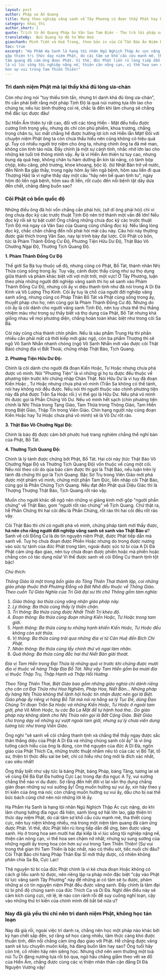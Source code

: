 ```yaml
---
layout: post
author: Pháp sư Ấn Quang
title: Mang theo nghiệp vãng sanh về Tây Phương có được thấy Phật hay không?
category: khai_thi
author_short: 1
quote: Trích từ Ấn Quang Pháp Sư Văn Sao Tam Biên - Thư trả lời pháp sư Hằng Tàm - thư thứ nhất
translateBy:  Bửu Quang tự đệ tử Như Hoà
giaochanh: Minh Tiến và Huệ Trang, theo bản in của Cổ Tấn Báo Ân Niệm Phật Đường, năm 2002.
toc: true
excerpt: "Hạ Phẩm Hạ Sanh là hạng tội nhân Ngũ Nghịch Thập Ác cực nặng, do khi lâm chung tướng địa ngục đã hiện, sanh lòng sợ hãi lớn lao,
gặp thiện tri thức dạy niệm Phật, do cái tâm sợ khổ cầu cứu mạnh mẽ, tha thiết cùng cực, nên tuy niệm không nhiều, mà trong một niệm
tâm quang đã cảm ứng được Phật. Vì thế, đức Phật liền rủ lòng tiếp dẫn để ứng, bèn được vãng sanh. Họ ở trong hoa sen mười hai đại kiếp
là vì lúc sống tội nghiệp nặng nề, thiện căn nông cạn, vì thế hoa sen chậm nở nhất; nhưng sự sung sướng của những người ấy trong hoa còn
hơn sự vui trong Tam Thiền Thiên!"
---
```


### Trì danh niệm Phật mà lại thấy khá đủ lòng ưa-chán
Còn như ông nói "tuy thiếu tinh tấn, nhưng trì danh khá đủ lòng ưa-chán", thì cần phải biết rằng một pháp Tịnh Độ là quả núi nương tựa lớn lao cho chúng ta; nếu 
lúc bình thường coi rẻ, chắc là đến khi lâm chung sẽ chẳng thể đắc lực được đâu!

Sư Hiển Ấm thiên tư rất cao, đối với các tông Hiển - Mật đều hiểu được cương lĩnh trọng yếu, nhưng do chí còn phù phiếm, khoa trương, chẳng trọng chân tu, lúc mất 
chẳng hề được hưởng lợi ích nơi Hiển lẫn Mật! Đối với chuyện niệm Phật ông ta còn chưa thấu hiểu nên cũng không có hiệu quả gì. Tuy có nhiều người trợ niệm cho ông 
ta, nhưng chính ông ta đã mê man, không còn tỉnh táo nữa. Đấy chính là một sự cảnh tỉnh, nhắc nhở lớn lao cho những kẻ tuổi trẻ thông minh vậy. Ấy là vì Hiển 
Ấm thiên tư tuy cao, nhưng bụng dạ quá hẹp, không chân tu hàm dưỡng ẩn kín tài năng, có tánh bộp chộp, kiêu căng, phô trương, khoe khoang, bộc lộ. (từ 
Nhật Bản trở về nước, đến Ninh Ba gặp thầy, trong ngày hôm ấy liền ngã bệnh, hôm sau liền đi qua Thượng Hải)  là vì nghe thầy dạy một câu "hãy nên bế quan 
tịnh tu", ngay hôm đó liền ngã bệnh, hôm sau đi liền, rốt cuộc đến nỗi bệnh tật dây dưa đến chết, chẳng đáng buồn sao? 

### Cõi Phật có bốn quốc độ

Những điều ông đã hỏi vốn chẳng cần phải hỏi, (sỡ dĩ ông phải hỏi) chỉ vì ông chưa đọc kỹ các trước thuật Tịnh Độ nên trở thành một vấn đề lớn! Nếu đọc kỹ
rồi sẽ tự bật cười! Ông chẳng những chưa đọc kỹ các trước thuật Tịnh Độ mà ngay cả Văn Sao của Quang cũng chẳng đọc kỹ. Nếu lắng lòng đọc kỹ, chắc chắn 
chẳng đến nỗi phải hỏi mãi câu này. Câu hỏi này thường được giải thích trong Văn Sao, nay lại trình bày đại lược. Cõi Phật có bốn, tức là Phàm Thánh Đồng Cư 
Độ, Phương Tiện Hữu Dư Độ, Thật Báo Vô Chướng Ngại Độ, Thường Tịch Quang Độ. 

**1. Phàm Thánh Đồng Cư Độ**

Thế giới Sa Bà tuy thuộc uế độ, nhưng cũng có Phật, Bồ Tát, thánh nhân Nhị Thừa cùng sống trong ấy. Tuy vậy, cảnh được thấy cũng như sự thọ dụng giữa thánh 
và phàm khác biệt vời vợi một trời, một vực! Ở Tây Phương, luận theo phía những người đới nghiệp vãng sanh thì họ sẽ sanh vào Phàm Thánh Đồng Cư Độ, nhưng 
cõi ấy vi diệu thanh tịnh như đã nói trong A Di Đà Kinh và Vô Lượng Thọ Kinh. Cõi ấy tuy là chỗ của người đới nghiệp vãng sanh sống, nhưng cũng có Pháp Thân Bồ 
Tát và Phật cùng sống trong ấy, thuyết pháp cho họ, nên cũng gọi là Phàm Thánh Đồng Cư độ. Nhưng do cõi ấy là cõi dành cho người vãng sanh Tịnh Độ, nên tuy 
chưa thể thù thắng nhiệm màu như trong sự thấy biết và thọ dụng của Phật, Bồ Tát nhưng khá giống nhau về mọi phương diện, chẳng hoàn toàn khác biệt như trong cõi Sa Bà. 

Cõi này cũng chia thành chín phẩm. Nếu là sáu phẩm Trung Hạ thì phần nhiều cần phải mất cả thời kiếp mới giác ngộ, còn ba phẩm Thượng thì sẽ ngộ Vô Sanh Nhẫn nhanh chóng
(ngộ Vô Sanh Nhẫn mới vào được cõi Thật Báo) chứng địa vị Bất Thoái, chứng nhập Thật Báo, Tịch Quang. 

**2. Phương Tiện Hữu Dư Độ:**

Chính là cõi dành cho người đã đoạn Kiến Hoặc, Tư Hoặc nhưng chưa phá được vô minh. Nói "Phương Tiện" là vì những gì họ tu được đều thuộc về phương tiện 
trước khi chứng nhập Chân Thật. Nói Hữu Dư là vì tuy đã đoạn Kiến Hoặc , Tư Hoặc nhưng chưa phá vô minh (Trần Sa không có thể tánh, nói hay không nói đều 
được. Nếu nói thì người thuộc vào chính phương tiện này đã phá được Trần Sa Hoặc rồi.) vì thế gọi là Hữu Dư. Nếu phá vô minh thì được gọi là Phần Chứng Vô Dư. Nếu 
vô minh hết sạch (chín phương tiện chính là Nhị Thừa trong Tạng Giáo, Tam Thừa trong Thông Giáo, Tam Hiền trong Biệt Giáo, Thập Tín trong Viên Giáo. Chín hạng 
người này cùng đoạn Kiến Hoặc hay Tư Hoặc chưa phá vô minh) sẽ là Vô Dư rốt ráo. 

**3. Thật Báo Vô Chướng Ngại Độ:**

Chính là báo độ được cảm bởi phước huệ trang nghiêm chẳng thể nghĩ bàn của Phật, Bồ Tát. 

**4. Thường Tịch Quang Độ:**

Chính là lý tánh được chứng bởi Phật, Bồ Tát. 
Hai cõi này (tức Thật Báo Vô Chướng Ngại Độ và Thường Tịch Quang Độ) vốn thuộc về cùng một cõi. Nếu nói theo cõi do qủa báo cảm được thì gọi là Thật Báo, nếu
luận trên lý tánh đã chứng thì gọi là Tịch Quang. Bậc Sơ Trụ trong Viên Giáo mới phá được một phẩm vô minh, chứng một phần Tam Đức, liền nhập cõi Thật Báo, cũng 
gọi là Phần Chứng Tịch Quang. Nếu đạt đến Phật quả Diệu Giác thì là Thượng Thượng Thật Báo, Tịch Quang rốt ráo vậy. 

Muốn cho người khác dễ ngộ nên những vị giảng kinh mới gộp "người phần chứng" về Thật Báo, gom "người rốt ráo chứng" về Tịch Quang. Chứ thật ra, hễ Phần Chứng 
thì hai cõi đều là Phần Chứng, rốt ráo thì hai cõi đều rốt ráo vậy. 

Cõi Thật Báo thì chỉ có người phá vô minh, chứng pháp tánh mới thấy được, **há nên cho rằng người đới nghiệp vãng sanh sẽ sanh vào Thật Báo ư**? Sanh về cõi
Đồng Cư là do tín nguyện niệm Phật, được Phật tiếp dẫn mà sanh về. Tuy họ chưa đoạn được Phiền Hoặc nhưng do trong được nương vào sức tự tánh của đức Phật trong 
tâm, ngoài được sức từ bi của A Di Đà Phật cảm ứng đạo giao, nên tuy chưa đoạn được phiền hoặc mà phiền hoặc chẳng còn có tác dụng nữa! Vì thế được sanh về cõi 
Đồng Cư thanh tịnh tột bậc!

_Chú thích:_

*Thông Giáo là một trong bốn giáo do Tông Thiên Thai thành lập, coi những giáo pháp thuộc thời Phương Đẳng và Bát Nhã đều thuộc về Thông Giáo. Theo cuốn Tứ
Giáo Nghĩa của Trí Giả đại sư thì chữ Thông gồm tám nghĩa:*
1. *Giáo thông: ba thừa cùng vâng nhận giáo pháp này.*
2. *Lý thông: Ba thừa cùng thấy lý thiên chân.*
3. *Trí thông: Ba thừa cùng được Nhất Thiết Trí khéo độ.*
4. *Đoạn thông: Ba thừa cùng đoạn những Kiến Hoặc, Tư Hoặc trong tam giới.*
5. *Hạnh thông: Ba thừa cùng tu những hạnh khiến Kiến Hoặc, Tư Hoặc đều không còn sót thừa.*
6. *Vị thông: Ba thừa cùng trải qua những địa vị từ Càn Huệ đến Bích Chi Phật.*
7. *Nhân thông: Ba thừa cùng lấy chính thứ vô ngại làm nhân.*
8. *Quả thông: Ba thừa cùng đắc hai thứ Niết Bàn giải thoát.*

*Địa vị Tam Hiền trong Đại Thừa là những quả vị trước khi chứng được mười địa vị thuộc về hàng Thập Địa Bồ Tát. Như vậy Tam Hiền gồm ba mươi địa vị
thuộc Thập Trụ, Thập Hạnh và Thập Hồi Hướng.*

*Theo Tông Thiên Thai, Biệt Giáo bao gồm những giáo nghía chỉ dành riêng cho căn cơ Đại Thừa như Hoa Nghiêm, Pháp Hoa, Niết Bàn... Những pháp ấy
hàng Nhị Thừa không thể lãnh hội hoặc tin nhận được nên gọi là Biệt. Giáo pháp ấy riêng vì hàng Bồ Tát mà nói ra hằng sa lý Tục Đế, dùng Đạo Chủng Trí 
đoạn Trần Sa Hoặc và những Kiến Hoặc, Tư Hoặc ở ngoài tam giới, phá Vô Minh Hoặc, tu các Ba La Mật để tự hành hoá tha.. Do giáo pháp này không dành cho Nhị Thừa 
nên gọi là Bất Cộng Giáo. Biệt Giáo chú trọng dạy về những sự vượt ngoài tam giới, nhưng sự lý chưa viên dung tương tức như trong Viên Giáo.*

Ông nghi "sẽ sanh về cõi chẳng thanh tịnh và chẳng thể thấy ngay được sắc thân thắng diệu của Phật A Di Đà và những chúng sanh cõi ấy" là vì ông tưởng 
cách hiểu của ông là đúng, còn thệ nguyện của đức A Di Đà, ngôn giáo của Phật Thích Ca, những trước thuật nhằm nêu tỏ của các vị Bồ Tát, tổ sư, thiện tri thức đều sai be bét, chỉ có 
hiểu như ông mới là đích xác nhất, cao siêu nhất!

Ông thấy biết như vậy tức là báng Phật, báng Pháp, báng Tăng, tương lai sẽ về cùng Đề Bà Đạt Đa hưởng Cực Lạc trong đại địa ngục A Tỳ, vui sướng 
chẳng thể nào ví dụ được. Sợ rằng đến hết đời vị lai vẫn thọ dụng chẳng gián đoạn những sự vui sướng ấy! Ông muốn hưởng sự vui ấy, xin hãy theo 
y tri kiến của ông mà nói; còn chẳng muốn hưởng sự vui ấy, dẫu cho bị oai thế bức bách cũng chớ nên nói những lời lẽ ấy. 

Hạ Phẩm Hạ Sanh là hạng tội nhân Ngũ Nghịch Thập Ác cực nặng, do khi lâm chung tướng địa ngục đã hiện, sanh lòng sợ hãi lớn lao, 
gặp thiện tri thức dạy niệm Phật, do cái tâm sợ khổ cầu cứu mạnh mẽ, tha thiết cùng cực, nên tuy niệm không nhiều, mà trong một niệm 
tâm quang đã cảm ứng được Phật. Vì thế, đức Phật liền rủ lòng tiếp dẫn để ứng, bèn được vãng sanh. Họ ở trong hoa sen mười hai đại kiếp 
là vì lúc sống tội nghiệp nặng nề, thiện căn nông cạn, vì thế hoa sen chậm nở nhất; nhưng sự sung sướng của những người ấy trong hoa còn 
hơn sự vui trong Tam Thiền Thiên! (Sự vui trong thế gian thì Tam Thiền là bậc nhất, nào có thiếu sót, tiếc nuối chi đâu? Cõi Thật Báo chỉ hàng 
Pháp Thân Đại Sĩ mới thấy được, cố nhiên không phân chia Sa Bà, Cực Lạc! 

Thệ nguyện từ bi của đức Phật chính là vì kẻ chưa đoạn Hoặc không có cách gì liễu sanh tử được, nên riêng lập ra pháp môn đặc biệt "cậy vào 
Phật từ lực vãng sanh Tây Phương" này để những ai có tâm sẽ tu được, phàm những ai có tín nguyện niệm Phật đều được vãng sanh. Đấy chính là 
tâm đại từ bi phổ độ chúng sanh của đức Thích Ca và Di Đà. Nghĩ đến điều này sẽ cảm kích cùng cực, rơi lệ, lẽ nào còn rảnh rỗi để suy cuồng 
nghĩ loạn, cậy vào những thứ tri kiến của chính mình để bắt bẻ nữa ư?

### Nay đã già yếu thì chỉ nên trì danh niệm Phật, không học tán loạn

Nay đã già rồi, ngoài việc trì danh ra, chẳng nên học một pháp nào khác bởi kỳ hạn chết sắp đến, sợ rằng sở học càng nhiều, tâm thức 
càng khó được thuần tịnh, đến nỗi chẳng cảm ứng đạo giao với Phật. Hễ chẳng được vãng sanh sẽ lưu chuyển muôn kiếp, há đáng buồn lắm hay sao? 
Ông tuổi hãy còn trẻ, cố nhiên hãy nên siêng học. Nhưng chớ nên xem thường một toà núi Tu Di đáng nương tựa rồi bỏ qua, ngõ hầu chẳng giẫm theo vết xe đổ của 
Hiển Ấm, chẳng được cùng các vị thiện nhân thân cận đấng Di Đà Nguyện Vương vậy!

